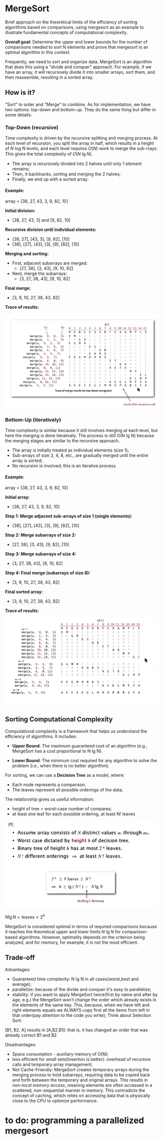 # MergeSort


Brief approach on the theoretical limits of the efficiency of sorting algorithms based on comparisons, 
using mergesort as an example to illustrate fundamental concepts of computational complexity.

**Overall goal:** Determine the upper and lower bounds for the number of comparisons needed to sort N 
elements and prove that mergesort is an optimal algorithm in this context.

Frequently, we need to sort and organize data. MergeSort is an algorithm that does this using a 
"divide and conquer" approach. For example, if we have an array, it will recursively divide it into smaller arrays, 
sort them, and then reassemble, resulting in a sorted array.

## How is it?
"Sort" to order and "Merge" to combine. As for implementation, we have two options: top-down and bottom-up. 
They do the same thing but differ in some details:


### Top-Down (recursive)

Time complexity is driven by the recursive splitting and merging process. At each level of recursion, you split the 
array in half, which results in a height of 𝑁 log N levels, and each level requires 𝑂(𝑁) work to merge the 
sub-rrays. This gives the total complexity of 𝑂(𝑁 lg 𝑁).

- The array is recursively divided into 2 halves until only 1 element remains;
- Then, it backtracks, sorting and merging the 2 halves;
- Finally, we end up with a sorted array.

#### Example:

array = [38, 27, 43, 3, 9, 82, 10]

**Initial division:**
- [38, 27, 43, 3] and [9, 82, 10]

**Recursive division until individual elements:**
- [38, 27], [43, 3], [9, 82], [10]
- [38], [27], [43], [3], [9], [82], [10]

**Merging and sorting:**
- First, adjacent subarrays are merged:
    - [27, 38], [3, 43], [9, 10, 82]
- Next, merge the subarrays:
    - [3, 27, 38, 43], [9, 10, 82]

**Final merge:**
- [3, 9, 10, 27, 38, 43, 82]

**Trace of results:**

![img_15.png](img_15.png)

### Bottom-Up (iteratively)

Time complexity is similar because it still involves merging at each level, but here the merging is done 
iteratively. The process is still O(N lg N) because the merging stages are similar to the recursive approach.

- The array is initially treated as individual elements (size 1);
- Sub-arrays of size 2, 4, 8, etc., are gradually merged until the entire array is sorted;
- No recursion is involved; this is an iterative process.

#### Example:

array = [38, 27, 43, 3, 9, 82, 10]

**Initial array:**
- [38, 27, 43, 3, 9, 82, 10]

**Step 1: Merge adjacent sub-arrays of size 1 (single elements):**
- [38], [27], [43], [3], [9], [82], [10]

**Step 2: Merge subarrays of size 2:**
- [27, 38], [3, 43], [9, 82], [10]

**Step 3: Merge subarrays of size 4:**
- [3, 27, 38, 43], [9, 10, 82]

**Step 4: Final merge (subarrays of size 8):**
- [3, 9, 10, 27, 38, 43, 82]

**Final sorted array:**
- [3, 9, 10, 27, 38, 43, 82]

**Trace of results:**


![img_16.png](img_16.png)


## Sorting Computational Complexity

Computational complexity is a framework that helps us understand the efficiency of algorithms. It includes:

- **Upper Bound**: The maximum guaranteed cost of an algorithm (e.g., MergeSort has a cost proportional to N lg N).

- **Lower Bound**: The minimum cost required for any algorithm to solve the problem (i.e., when there is no 
better algorithm).

For sorting, we can use a **Decision Tree** as a model, where:
- Each node represents a comparison.
- The leaves represent all possible orderings of the data;

The relationship  gives us useful information:

- height of tree = worst-case number of compares;
- at least one leaf for each possible ordering, at least N! leaves


![img_17.png](img_17.png)

$N \lg N < \text{leaves} < 2^h$


MergeSort is considered optimal in terms of required comparisons because it reaches the theoretical upper and 
lower limits 𝑁 lg 𝑁 for comparison-based algorithms. However, optimality depends on the criterion being 
analyzed, and for memory, for example, it is not the most efficient.

## Trade-off

Advantages:

- Guaranteed time complexity: N lg N in all cases(worst,best and average);
- parallelize: because of the divide and conquer it's easy to parallelize;
- stability: if you want to apply MergeSort twice(first by name and after by age, e.g.) the 
MergeSort won't change the order which already exists in the elements of the same key. 
This, because, when we have left and right elements equals we ALWAYS copy first all the items from
left in that order(pay attention to the code you write); Think about Selection Sort:

[B1, B2, A] results in [A,B2,B1]: that is, it has changed an order that was already correct B1 and B2

Disadvantages:
 
- Space consumption - auxiliary memory of O(N);
- less efficient for small sets(Insertion is better): overhead of recursive
calls and temporary array management;
-  Not Cache-Friendly: MergeSort creates temporary arrays during the merging process to hold subarrays, 
requiring data to be copied back and forth between the temporary and original arrays. This results 
in *non-local memory access*, meaning elements are often accessed in a scattered, non-sequential manner
in memory. This contradicts the concept of caching, which relies on accessing data that is physically 
close to the CPU to optimize performance.


# to do: programming a parallelized mergesort
